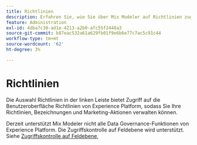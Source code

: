 ```yaml
---
title: Richtlinien
description: Erfahren Sie, wie Sie über Mix Modeler auf Richtlinien zugreifen können.
feature: Administration
exl-id: 4dba7c30-ad1e-4213-a2b0-afc55f2448a3
source-git-commit: b87eac532a61a629fb01f9e6b6e77c7ac5c91c44
workflow-type: tm+mt
source-wordcount: '62'
ht-degree: 3%

---
```


# Richtlinien

Die Auswahl Richtlinien in der linken Leiste bietet Zugriff auf die Benutzeroberfläche Richtlinien von Experience Platform, sodass Sie Ihre Richtlinien, Bezeichnungen und Marketing-Aktionen verwalten können.

Derzeit unterstützt Mix Modeler nicht alle Data Governance-Funktionen von Experience Platform. Die Zugriffskontrolle auf Feldebene wird unterstützt. Siehe [Zugriffskontrolle auf Feldebene](../harmonize-data/dataset-rules.md#field-level-access-control),

